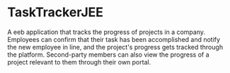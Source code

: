 # TaskTrackerJEE
A eeb application that tracks the progress of projects in a company. Employees can confirm that their task has been accomplished and notify the new employee in line, and the project's progress gets tracked through the platform. Second-party members can also view the progress of a project relevant to them through their own portal.
